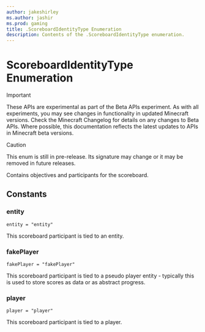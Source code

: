 ```yaml
---
author: jakeshirley
ms.author: jashir
ms.prod: gaming
title: .ScoreboardIdentityType Enumeration
description: Contents of the .ScoreboardIdentityType enumeration.
---
```

# ScoreboardIdentityType Enumeration
>[!IMPORTANT]
>These APIs are experimental as part of the Beta APIs experiment. As with all experiments, you may see changes in functionality in updated Minecraft versions. Check the Minecraft Changelog for details on any changes to Beta APIs. Where possible, this documentation reflects the latest updates to APIs in Minecraft beta versions.

> [!CAUTION]
> This enum is still in pre-release.  Its signature may change or it may be removed in future releases.

Contains objectives and participants for the scoreboard.

## Constants
### **entity**
`entity = "entity"`

This scoreboard participant is tied to an entity.
### **fakePlayer**
`fakePlayer = "fakePlayer"`

This scoreboard participant is tied to a pseudo player entity - typically this is used to store scores as data or as abstract progress.
### **player**
`player = "player"`

This scoreboard participant is tied to a player.
